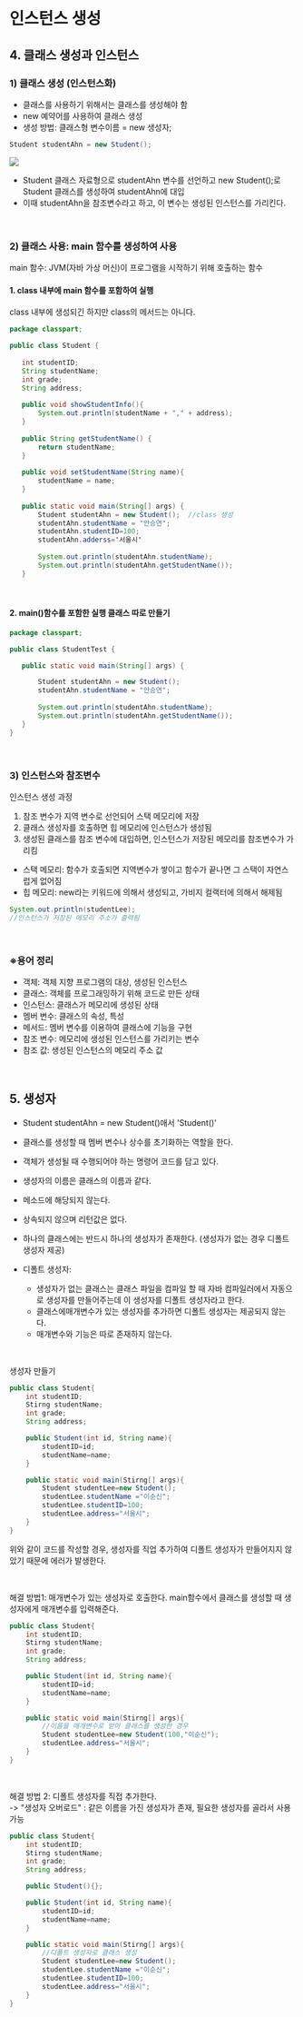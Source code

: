 # 인스턴스 생성

## 4. 클래스 생성과 인스턴스

### 1) 클래스 생성 (인스턴스화)
* 클래스를 사용하기 위해서는 클래스를 생성해야 함
* new 예약어를 사용하여 클래스 생성
* 생성 방법: 클래스형 변수이름 = new 생성자;
 ```java
 Student studentAhn = new Student();
 ```

 <img src="https://mblogthumb-phinf.pstatic.net/MjAxNzAzMTFfOTMg/MDAxNDg5MTYyNjE4NzMw.nJSpcbg3xVNe4lVU_KGM15y1yjySr5eREgRABPi38_8g.kOeoQY8MXUaDEC5x4fXjgi9Qma0M-yHTD0P-_VqiW20g.PNG.heartflow89/image.png?type=w800"></img>


 * Student 클래스 자료형으로 studentAhn 변수를 선언하고 new Student();로 Student 클래스를 생성하여 studentAhn에 대입
 * 이때 studentAhn을 참조변수라고 하고, 이 변수는 생성된 인스턴스를 가리킨다.

<br>

 ### 2) 클래스 사용: main 함수를 생성하여 사용
 main 함수:
 JVM(자바 가상 머신)이 프로그램을 시작하기 위해 호출하는 함수
 

#### 1. class 내부에 main 함수를 포함하여 실행
class 내부에 생성되긴 하지만 class의 메서드는 아니다.
 ```java
package classpart;

public class Student {
	
	int studentID;
	String studentName;
	int grade;
	String address;
	
	public void showStudentInfo(){
		System.out.println(studentName + "," + address); 
	}
	
	public String getStudentName() {
		return studentName;
	}	
	
	public void setStudentName(String name){
		studentName = name;
	}
	
	public static void main(String[] args) {
		Student studentAhn = new Student();  //class 생성
		studentAhn.studentName = "안승연";
		studentAhn.studentID=100;
		studentAhn.adderss='서울시'
		
		System.out.println(studentAhn.studentName);
		System.out.println(studentAhn.getStudentName());
	}
 ```
<br>

 #### 2. main()함수를 포함한 실행 클래스 따로 만들기
 ```java
package classpart;

public class StudentTest {

	public static void main(String[] args) {

		Student studentAhn = new Student();
		studentAhn.studentName = "안승연"; 
		
		System.out.println(studentAhn.studentName);
		System.out.println(studentAhn.getStudentName());
	}
}
```
<br>

### 3) 인스턴스와 참조변수 
인스턴스 생성 과정
1. 참조 변수가 지역 변수로 선언되어 스택 메모리에 저장
2. 클래스 생성자를 호출하면 힙 메모리에 인스턴스가 생성됨
3. 생성된 클래스를 참조 변수에 대입하면, 인스턴스가 저장된 메모리를 참조변수가 가리킴 

* 스택 메모리: 함수가 호출되면 지역변수가 쌓이고 함수가 끝나면 그 스택이 자연스럽게 없어짐
* 힙 메모리: new라는 키워드에 의해서 생성되고, 가비지 컬랙터에 의해서 해제됨

 ```java
System.out.println(studentLee); 
//인스턴스가 저장된 메모리 주소가 출력됨
```
<br>

### ※용어 정리
* 객체: 객체 지향 프로그램의 대상, 생성된 인스턴스
* 클래스: 객체를 프로그래밍하기 위해 코드로 만든 상태
* 인스턴스: 클래스가 메모리에 생성된 상태
* 멤버 변수: 클래스의 속성, 특성
* 메서드: 멤버 변수를 이용하여 클래스에 기능을 구현
* 참조 변수: 메모리에 생성된 인스턴스를 가리키는 변수
* 참조 값: 생성된 인스턴스의 메모리 주소 값

<br>

## 5. 생성자
* Student studentAhn = new Student()애서 'Student()'
* 클래스를 생성할 때 멤버 변수나 상수를 초기화하는 역할을 한다.
* 객체가 생성될 때 수행되어야 하는 명령어 코드를 담고 있다.
* 생성자의 이름은 클래스의 이름과 같다.
* 메소드에 해당되지 않는다.
* 상속되지 않으며 리턴값은 없다.
* 하나의 클래스에는 반드시 하나의 생성자가 존재한다. (생성자가 없는 경우 디폴트 생성자 제공)

* 디폴트 생성자:
    * 생성자가 없는 클래스는 클래스 파일을 컴파일 할 때 자바 컴파일러에서 자동으로 생성자를 만들어주는데 이 생성자를 디폴트 생성자라고 한다.
	* 클래스에매개변수가 있는 생성자를 추가하면 디폴트 생성자는 제공되지 않는다.
	* 매개변수와 기능은 따로 존재하지 않는다. 

<br>

생성자 만들기
```java 
public class Student{
	int studentID;
	Stirng studentName;
	int grade;
	String address;

	public Student(int id, String name){
		studentID=id;
		studentName=name;
	}

	public static void main(Stirng[] args){
		Student studentLee=new Student();
		studentLee.studentName ="이순신";
		studentLee.studentID=100;
		studentLee.address="서울시";
	}
}
```

위와 같이 코드를 작성할 경우, 생성자를 직업 추가하여 디폴트 생성자가 만들어지지 않았기 때문에 에러가 발생한다.

<br>

해결 방법1: 매개변수가 있는 생성자로 호출한다. main함수에서 클래스를 생성할 때 생성자에게 매개변수를 입력해준다.       
```java 
public class Student{
	int studentID;
	Stirng studentName;
	int grade;
	String address;

	public Student(int id, String name){
		studentID=id;
		studentName=name;
	}

	public static void main(Stirng[] args){
		//이름을 매개변수로 받아 클래스를 생성한 경우
		Student studentLee=new Student(100,"이순신");
		studentLee.address="서울시";
	}
}
```
<br>

해결 방법 2: 디폴트 생성자를 직접 추가한다.         
-> "생성자 오버로드" : 같은 이름을 가진 생성자가 존재, 필요한 생성자를 골라서 사용 가능

```java 
public class Student{
	int studentID;
	Stirng studentName;
	int grade;
	String address;

	public Student(){};

	public Student(int id, String name){
		studentID=id;
		studentName=name;
	}

	public static void main(Stirng[] args){
		//디폴트 생성자로 클래스 생성
		Student studentLee=new Student();
		studentLee.studentName ="이순신";
		studentLee.studentID=100;
		studentLee.address="서울시";
	}
}
```